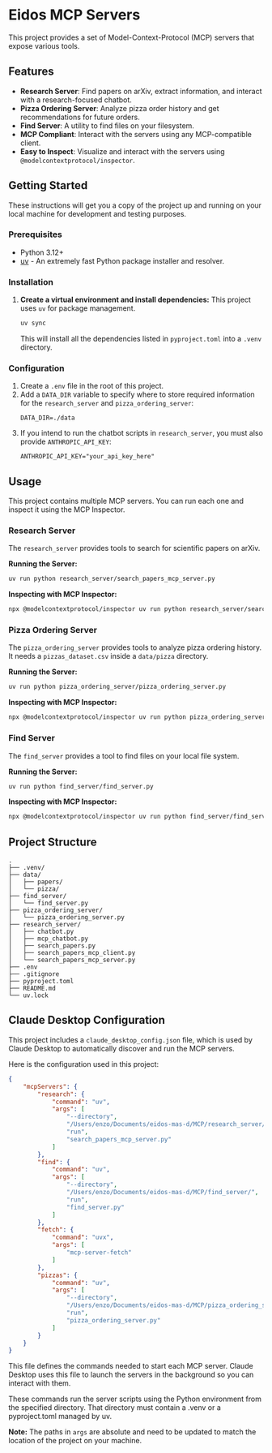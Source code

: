 # Eidos MCP Servers

This project provides a set of Model-Context-Protocol (MCP) servers that expose various tools.

## Features

*   **Research Server**: Find papers on arXiv, extract information, and interact with a research-focused chatbot.
*   **Pizza Ordering Server**: Analyze pizza order history and get recommendations for future orders.
*   **Find Server**: A utility to find files on your filesystem.
*   **MCP Compliant**: Interact with the servers using any MCP-compatible client.
*   **Easy to Inspect**: Visualize and interact with the servers using `@modelcontextprotocol/inspector`.

## Getting Started

These instructions will get you a copy of the project up and running on your local machine for development and testing purposes.

### Prerequisites

*   Python 3.12+
*   [uv](https://github.com/astral-sh/uv) - An extremely fast Python package installer and resolver.

### Installation

1.  **Create a virtual environment and install dependencies:**
    This project uses `uv` for package management.
    ```sh
    uv sync
    ```
    This will install all the dependencies listed in `pyproject.toml` into a `.venv` directory.

### Configuration

1.  Create a `.env` file in the root of this project.
2.  Add a `DATA_DIR` variable to specify where to store required information for the `research_server` and `pizza_ordering_server`:
    ```
    DATA_DIR=./data
    ```
3.  If you intend to run the chatbot scripts in `research_server`, you must also provide `ANTHROPIC_API_KEY`:
    ```
    ANTHROPIC_API_KEY="your_api_key_here"
    ```

## Usage

This project contains multiple MCP servers. You can run each one and inspect it using the MCP Inspector.

### Research Server

The `research_server` provides tools to search for scientific papers on arXiv.

**Running the Server:**
```sh
uv run python research_server/search_papers_mcp_server.py
```

**Inspecting with MCP Inspector:**
```sh
npx @modelcontextprotocol/inspector uv run python research_server/search_papers_mcp_server.py
```

### Pizza Ordering Server

The `pizza_ordering_server` provides tools to analyze pizza ordering history. It needs a `pizzas_dataset.csv` inside a `data/pizza` directory.

**Running the Server:**
```sh
uv run python pizza_ordering_server/pizza_ordering_server.py
```

**Inspecting with MCP Inspector:**
```sh
npx @modelcontextprotocol/inspector uv run python pizza_ordering_server/pizza_ordering_server.py
```

### Find Server

The `find_server` provides a tool to find files on your local file system.

**Running the Server:**
```sh
uv run python find_server/find_server.py
```

**Inspecting with MCP Inspector:**
```sh
npx @modelcontextprotocol/inspector uv run python find_server/find_server.py
```

## Project Structure

```
.
├── .venv/
├── data/
│   ├── papers/
│   └── pizza/
├── find_server/
│   └── find_server.py
├── pizza_ordering_server/
│   └── pizza_ordering_server.py
├── research_server/
│   ├── chatbot.py
│   ├── mcp_chatbot.py
│   ├── search_papers.py
│   ├── search_papers_mcp_client.py
│   └── search_papers_mcp_server.py
├── .env
├── .gitignore
├── pyproject.toml
├── README.md
└── uv.lock
```

## Claude Desktop Configuration

This project includes a `claude_desktop_config.json` file, which is used by Claude Desktop to automatically discover and run the MCP servers.

Here is the configuration used in this project:

```json
{
    "mcpServers": {
        "research": {
            "command": "uv",
            "args": [
                "--directory",
                "/Users/enzo/Documents/eidos-mas-d/MCP/research_server/",
                "run",
                "search_papers_mcp_server.py"
            ]
        },
        "find": {
            "command": "uv",
            "args": [
                "--directory",
                "/Users/enzo/Documents/eidos-mas-d/MCP/find_server/",
                "run",
                "find_server.py"
            ]
        },
        "fetch": {
            "command": "uvx",
            "args": [
                "mcp-server-fetch"
            ]
        },
        "pizzas": {
            "command": "uv",
            "args": [
                "--directory",
                "/Users/enzo/Documents/eidos-mas-d/MCP/pizza_ordering_server/",
                "run",
                "pizza_ordering_server.py"
            ]
        }
    }
}
```

This file defines the commands needed to start each MCP server. Claude Desktop uses this file to launch the servers in the background so you can interact with them.

These commands run the server scripts using the Python environment from the specified directory. That directory must contain a .venv or a pyproject.toml managed by uv.

**Note:** The paths in `args` are absolute and need to be updated to match the location of the project on your machine.